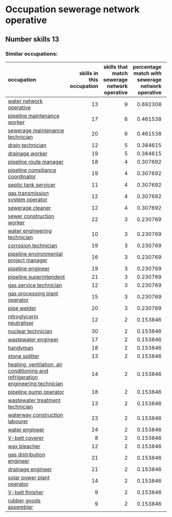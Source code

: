 # Occupation sewerage network operative
## Number skills 13
### Similar occupations:
| occupation                                                                                                                                                            |   skills in this occupation |   skills that match sewerage network operative |   percentage match with sewerage network operative |   skills not in sewerage network operative |
|:----------------------------------------------------------------------------------------------------------------------------------------------------------------------|----------------------------:|-----------------------------------------------:|---------------------------------------------------:|-------------------------------------------:|
| [water network operative](water_network_operative.md)                                                                                                                 |                          13 |                                              9 |                                           0.692308 |                                          4 |
| [pipeline maintenance worker](pipeline_maintenance_worker.md)                                                                                                         |                          17 |                                              6 |                                           0.461538 |                                         11 |
| [sewerage maintenance technician](sewerage_maintenance_technician.md)                                                                                                 |                          20 |                                              6 |                                           0.461538 |                                         14 |
| [drain technician](drain_technician.md)                                                                                                                               |                          12 |                                              5 |                                           0.384615 |                                          7 |
| [drainage worker](drainage_worker.md)                                                                                                                                 |                          19 |                                              5 |                                           0.384615 |                                         14 |
| [pipeline route manager](pipeline_route_manager.md)                                                                                                                   |                          18 |                                              4 |                                           0.307692 |                                         14 |
| [pipeline compliance coordinator](pipeline_compliance_coordinator.md)                                                                                                 |                          19 |                                              4 |                                           0.307692 |                                         15 |
| [septic tank servicer](septic_tank_servicer.md)                                                                                                                       |                          11 |                                              4 |                                           0.307692 |                                          7 |
| [gas transmission system operator](gas_transmission_system_operator.md)                                                                                               |                          12 |                                              4 |                                           0.307692 |                                          8 |
| [sewerage cleaner](sewerage_cleaner.md)                                                                                                                               |                          12 |                                              4 |                                           0.307692 |                                          8 |
| [sewer construction worker](sewer_construction_worker.md)                                                                                                             |                          22 |                                              3 |                                           0.230769 |                                         19 |
| [water engineering technician](water_engineering_technician.md)                                                                                                       |                          10 |                                              3 |                                           0.230769 |                                          7 |
| [corrosion technician](corrosion_technician.md)                                                                                                                       |                          19 |                                              3 |                                           0.230769 |                                         16 |
| [pipeline environmental project manager](pipeline_environmental_project_manager.md)                                                                                   |                          16 |                                              3 |                                           0.230769 |                                         13 |
| [pipeline engineer](pipeline_engineer.md)                                                                                                                             |                          19 |                                              3 |                                           0.230769 |                                         16 |
| [pipeline superintendent](pipeline superintendent.md)                                                                                                                 |                          21 |                                              3 |                                           0.230769 |                                         18 |
| [gas service technician](gas_service_technician.md)                                                                                                                   |                          12 |                                              3 |                                           0.230769 |                                          9 |
| [gas processing plant operator](gas_processing_plant_operator.md)                                                                                                     |                          15 |                                              3 |                                           0.230769 |                                         12 |
| [pipe welder](pipe_welder.md)                                                                                                                                         |                          20 |                                              3 |                                           0.230769 |                                         17 |
| [nitroglycerin neutraliser](nitroglycerin_neutraliser.md)                                                                                                             |                          12 |                                              2 |                                           0.153846 |                                         10 |
| [nuclear technician](nuclear_technician.md)                                                                                                                           |                          30 |                                              2 |                                           0.153846 |                                         28 |
| [wastewater engineer](wastewater_engineer.md)                                                                                                                         |                          17 |                                              2 |                                           0.153846 |                                         15 |
| [handyman](handyman.md)                                                                                                                                               |                          18 |                                              2 |                                           0.153846 |                                         16 |
| [stone splitter](stone_splitter.md)                                                                                                                                   |                          13 |                                              2 |                                           0.153846 |                                         11 |
| [heating, ventilation, air conditioning and refrigeration engineering technician](heating,_ventilation,_air_conditioning_and_refrigeration_engineering_technician.md) |                          14 |                                              2 |                                           0.153846 |                                         12 |
| [pipeline pump operator](pipeline_pump_operator.md)                                                                                                                   |                          18 |                                              2 |                                           0.153846 |                                         16 |
| [wastewater treatment technician](wastewater_treatment_technician.md)                                                                                                 |                          13 |                                              2 |                                           0.153846 |                                         11 |
| [waterway construction labourer](waterway_construction_labourer.md)                                                                                                   |                          23 |                                              2 |                                           0.153846 |                                         21 |
| [water engineer](water_engineer.md)                                                                                                                                   |                          24 |                                              2 |                                           0.153846 |                                         22 |
| [V-belt coverer](V-belt_coverer.md)                                                                                                                                   |                           8 |                                              2 |                                           0.153846 |                                          6 |
| [wax bleacher](wax_bleacher.md)                                                                                                                                       |                          12 |                                              2 |                                           0.153846 |                                         10 |
| [gas distribution engineer](gas_distribution_engineer.md)                                                                                                             |                          21 |                                              2 |                                           0.153846 |                                         19 |
| [drainage engineer](drainage_engineer.md)                                                                                                                             |                          21 |                                              2 |                                           0.153846 |                                         19 |
| [solar power plant operator](solar_power_plant_operator.md)                                                                                                           |                          14 |                                              2 |                                           0.153846 |                                         12 |
| [V-belt finisher](V-belt_finisher.md)                                                                                                                                 |                           9 |                                              2 |                                           0.153846 |                                          7 |
| [rubber goods assembler](rubber_goods_assembler.md)                                                                                                                   |                           9 |                                              2 |                                           0.153846 |                                          7 |

